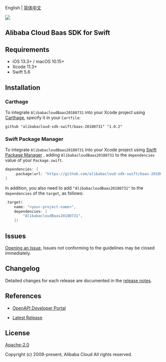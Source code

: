 English | [简体中文](README-CN.md)

![](https://aliyunsdk-pages.alicdn.com/icons/AlibabaCloud.svg)

## Alibaba Cloud Baas SDK for Swift

## Requirements

- iOS 13.3+ / macOS 10.15+
- Xcode 11.3+
- Swift 5.6

## Installation

### Carthage

To integrate `AlibabacloudBaas20180731` into your Xcode project using [Carthage](https://github.com/Carthage/Carthage), specify it in your `Cartfile`:

```ogdl
github "alibabacloud-sdk-swift/baas-20180731" "1.0.2"
```

### Swift Package Manager

To integrate `AlibabacloudBaas20180731` into your Xcode project using [Swift Package Manager](https://swift.org/package-manager/) , adding `AlibabacloudBaas20180731` to the `dependencies` value of your `Package.swift`.

```swift
dependencies: [
    .package(url: "https://github.com/alibabacloud-sdk-swift/baas-20180731.git", from: "1.0.2")
]
```

In addition, you also need to add `"AlibabacloudBaas20180731"` to the `dependencies` of the `target`, as follows:

```swift
.target(
    name: "<your-project-name>",
    dependencies: [
        "AlibabacloudBaas20180731",
    ])
```

## Issues

[Opening an Issue](https://github.com/alibabacloud-sdk-swift/baas-20180731/issues/new), Issues not conforming to the guidelines may be closed immediately.

## Changelog

Detailed changes for each release are documented in the [release notes](./ChangeLog.txt).

## References

* [OpenAPI Developer Portal](https://next.api.alibabacloud.com/home)
- [Latest Release](https://github.com/alibabacloud-sdk-swift/baas-20180731)

## License

[Apache-2.0](http://www.apache.org/licenses/LICENSE-2.0)

Copyright (c) 2009-present, Alibaba Cloud All rights reserved.
